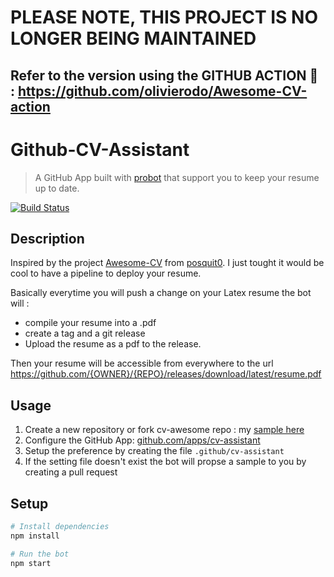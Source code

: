 # PLEASE NOTE, THIS PROJECT IS NO LONGER BEING MAINTAINED

Refer to the version using the GITHUB ACTION 🚀 : https://github.com/olivierodo/Awesome-CV-action
---

# Github-CV-Assistant

> A GitHub App built with [probot](https://github.com/probot/probot) that support you to keep your resume up to date.

[![Build Status](https://travis-ci.org/olivierodo/gh-cv-assistant.svg?branch=master)](https://travis-ci.org/olivierodo/gh-cv-assistant)

## Description

Inspired by the project [Awesome-CV](https://github.com/posquit0/Awesome-CV) from [posquit0](https://github.com/posquit0).
I just tought it would be cool to have a pipeline to deploy your resume.

Basically everytime you will push a change on your Latex resume the bot will :
* compile your resume into a .pdf
* create a tag and a git release
* Upload the resume as a pdf to the release.

Then your resume will be accessible from everywhere to the url https://github.com/{OWNER}/{REPO}/releases/download/latest/resume.pdf

## Usage

1. Create a new repository or fork cv-awesome repo : my [sample here]()
2. Configure the GitHub App: [github.com/apps/cv-assistant](https://github.com/apps/cv-assistant)
3. Setup the preference by creating the file `.github/cv-assistant`
4. If the setting file doesn't exist the bot will propse a sample to you by creating a pull request


## Setup

```sh
# Install dependencies
npm install

# Run the bot
npm start
```
